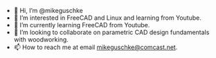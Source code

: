 - 👋 Hi, I’m @mikeguschke
- 👀 I’m interested in FreeCAD and Linux and learning from Youtube.
- 🌱 I’m currently learning FreeCAD from Youtube.
- 💞️ I’m looking to collaborate on parametric CAD design fundamentals with woodworking.
- 📫 How to reach me at email mikeguschke@comcast.net.

<!---
mikeguschke/mikeguschke is a ✨ special ✨ repository because its `README.md` (this file) appears on your GitHub profile.
You can click the Preview link to take a look at your changes.
--->
